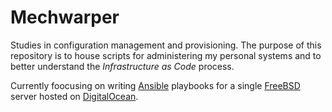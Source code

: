 # Mechwarper

Studies in configuration management and provisioning. The purpose of
this repository is to house scripts for administering my personal
systems and to better understand the _Infrastructure as Code_ process.

Currently foocusing on writing [Ansible](https://www.ansible.com)
playbooks for a single [FreeBSD](https://www.freebsd.org) server hosted
on [DigitalOcean](https://m.do.co/c/19d9dc066fc3).
